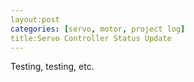 ```yaml
---
layout:post
categories: [servo, motor, project log]
title:Servo Controller Status Update
---
```



Testing, testing, etc. 



